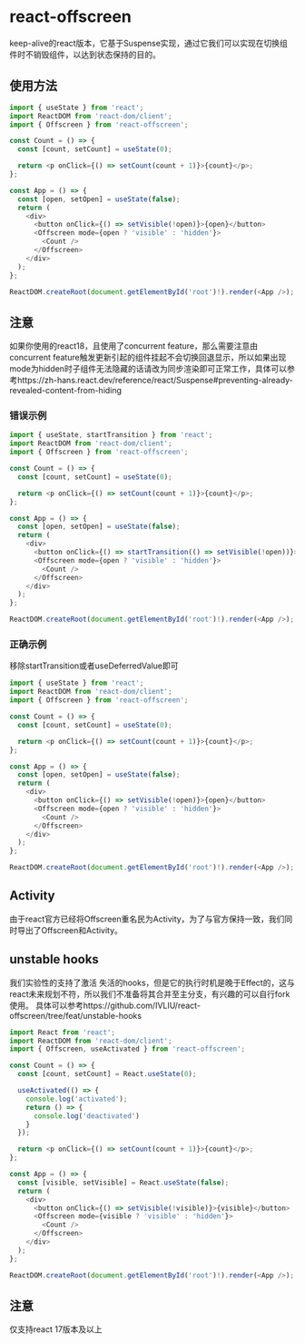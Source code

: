 # react-offscreen

keep-alive的react版本，它基于Suspense实现，通过它我们可以实现在切换组件时不销毁组件，以达到状态保持的目的。

## 使用方法

```typescript
import { useState } from 'react';
import ReactDOM from 'react-dom/client';
import { Offscreen } from 'react-offscreen';

const Count = () => {
  const [count, setCount] = useState(0);

  return <p onClick={() => setCount(count + 1)}>{count}</p>;
};

const App = () => {
  const [open, setOpen] = useState(false);
  return (
    <div>
      <button onClick={() => setVisible(!open)}>{open}</button>
      <Offscreen mode={open ? 'visible' : 'hidden'}>
        <Count />
      </Offscreen>
    </div>
  );
};

ReactDOM.createRoot(document.getElementById('root')!).render(<App />);
```

## 注意

如果你使用的react18，且使用了concurrent feature，那么需要注意由concurrent feature触发更新引起的组件挂起不会切换回退显示，所以如果出现mode为hidden时子组件无法隐藏的话请改为同步渲染即可正常工作，具体可以参考https://zh-hans.react.dev/reference/react/Suspense#preventing-already-revealed-content-from-hiding

### 错误示例
```typescript
import { useState, startTransition } from 'react';
import ReactDOM from 'react-dom/client';
import { Offscreen } from 'react-offscreen';

const Count = () => {
  const [count, setCount] = useState(0);

  return <p onClick={() => setCount(count + 1)}>{count}</p>;
};

const App = () => {
  const [open, setOpen] = useState(false);
  return (
    <div>
      <button onClick={() => startTransition(() => setVisible(!open))}>{open}</button>
      <Offscreen mode={open ? 'visible' : 'hidden'}>
        <Count />
      </Offscreen>
    </div>
  );
};

ReactDOM.createRoot(document.getElementById('root')!).render(<App />);
```
### 正确示例
移除startTransition或者useDeferredValue即可
```typescript
import { useState } from 'react';
import ReactDOM from 'react-dom/client';
import { Offscreen } from 'react-offscreen';

const Count = () => {
  const [count, setCount] = useState(0);

  return <p onClick={() => setCount(count + 1)}>{count}</p>;
};

const App = () => {
  const [open, setOpen] = useState(false);
  return (
    <div>
      <button onClick={() => setVisible(!open)}>{open}</button>
      <Offscreen mode={open ? 'visible' : 'hidden'}>
        <Count />
      </Offscreen>
    </div>
  );
};

ReactDOM.createRoot(document.getElementById('root')!).render(<App />);
```

## Activity
由于react官方已经将Offscreen重名民为Activity，为了与官方保持一致，我们同时导出了Offscreen和Activity。

## unstable hooks
我们实验性的支持了激活 失活的hooks，但是它的执行时机是晚于Effect的，这与react未来规划不符，所以我们不准备将其合并至主分支，有兴趣的可以自行fork使用。
具体可以参考https://github.com/IVLIU/react-offscreen/tree/feat/unstable-hooks
```typescript
import React from 'react';
import ReactDOM from 'react-dom/client';
import { Offscreen, useActivated } from 'react-offscreen';

const Count = () => {
  const [count, setCount] = React.useState(0);

  useActivated(() => {
    console.log('activated');
    return () => {
      console.log('deactivated')
    }
  });

  return <p onClick={() => setCount(count + 1)}>{count}</p>;
};

const App = () => {
  const [visible, setVisible] = React.useState(false);
  return (
    <div>
      <button onClick={() => setVisible(!visible)}>{visible}</button>
      <Offscreen mode={visible ? 'visible' : 'hidden'}>
        <Count />
      </Offscreen>
    </div>
  );
};

ReactDOM.createRoot(document.getElementById('root')!).render(<App />);
```

## 注意
仅支持react 17版本及以上